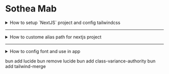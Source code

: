# Sothea Mab

<details>

<summary>How to setup `NextJS` project and config tailwindcss</summary>

### Setup nextjs project

```sh
bun create next-app
```

### Install and config tailwindcss for nextjs

- Install tailwindcss
  ```sh
  bun add tailwindcss postcss autoprefixer
  ```
- Generate TailwindCSS and Config file
  ```sh
  npx tailwindcss init -p
  ```
- Config `tailwindcss.config.js`

```sh
/** @type {import('tailwindcss').Config} */
module.exports = {
content: [
  "./app/**/*.{js,ts,jsx,tsx}",
  "./components/**/*.{js,ts,jsx,tsx}",
],
theme: {
  extend: {},
},
  plugins: [],
};
```

### Custome OutDir in nextjs

```sh
// next.config.ts
import type { NextConfig } from "next";
const nextConfig: NextConfig = {
  distDir: "build",
};
export default nextConfig;
```

</details>

---

<details>

<summary>How to custome alias path for nextjs project</summary>

### Custome alias path

```sh
// tsconfig.json
{
  "compilerOptions": {
    ...
    "baseUrl": ".",  // Base URL for resolving modules
    "paths": {
      "@/*": ["./*"],
      "@components/*": ["./app/components/*"],
      "@utils/*": ["./utils/*"]
    }
  },
  ...
  "exclude": [
    "node_modules"
  ]
}
```

</details>

---

<details>

<summary>How to config font and use in app</summary>

### Download font and move all to public folder

```sh
public/fonts/Ubuntu-Regular.ttf
```

### Add config in global.css

```sh
/* app/globals.css */

/* styles/globals.css */
@tailwind base;
@tailwind components;
@tailwind utilities;

/* Ubuntu-Bold font */
@font-face {
  font-family: "Ubunto-Bold";
  src: url("../public/fonts/Ubuntu-Bold.ttf") format("truetype");
  font-weight: normal;
  font-style: normal;
}

/* Ubuntu-Light font */
@font-face {
  font-family: "Ubuntu-Light";
  src: url("../public/fonts/Ubuntu-Light.ttf") format("truetype");
  font-weight: normal;
  font-style: normal;
}

/* Ubuntu-Regular font */
@font-face {
  font-family: "Ubuntu-Regular";
  src: url("../public/fonts/Ubuntu-Regular.ttf") format("truetype");
  font-weight: normal;
  font-style: normal;
}

/* Ubuntu-Regular font */
@font-face {
  font-family: "Kantumruy";
  src: url("../public/fonts/Kantumruy.ttf") format("truetype");
  font-weight: normal;
  font-style: normal;
}

/* Global font style */
body {
  font-family: "Ubuntu-Light", sans-serif;
}
```

### Config font in `tailwind.config.js`

```sh
/** @type {import('tailwindcss').Config} */
module.exports = {
  content: [
    "./pages/**/*.{js,ts,jsx,tsx}",
    "./app/**/*.{js,ts,jsx,tsx}",
    "./components/**/*.{js,ts,jsx,tsx}",
  ],
  theme: {
    extend: {
      fontFamily: {
        ubuntubold: ["Ubunto-Bold", "sans-serif"],
        ubuntulight: ["Ubuntu-Light", "sans-serif"],
        ubunturegular: ["Ubuntu-Regular", "sans-serif"],
        kantumruy: ["Kantumruy", "sans-serif"],
      },
    },
  },
  plugins: [],
};
```

### Sample to use font

```sh
export default function Home() {
  return (
    <div className="w-full items-center justify-center flex">
      <main>
        <h1 className="font-kantumruy text-green-500 font-bold text-5xl">សួរស្ដី</h1>
      </main>
    </div>
  );
}
```

</details>



bun add lucide
bun remove lucide
bun add class-variance-authority
bun add tailwind-merge
